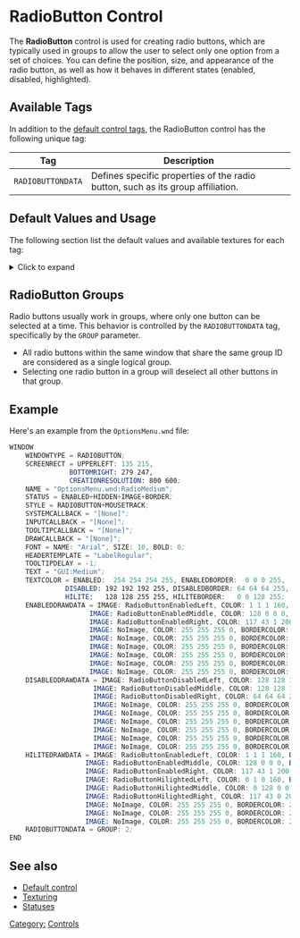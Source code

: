 # RadioButton Control

The **RadioButton** control is used for creating radio buttons, which are typically used in groups to allow the user to
select only one option from a set of choices. You can define the position, size, and appearance of the radio button, as
well as how it behaves in different states (enabled, disabled, highlighted).

## Available Tags

In addition to the [default control tags](/user.md), the RadioButton control has the following unique tag:

| Tag               | Description                                                                     |
|-------------------|---------------------------------------------------------------------------------|
| `RADIOBUTTONDATA` | Defines specific properties of the radio button, such as its group affiliation. |

## Default Values and Usage

The following section list the default values and available textures for each tag:
<details>
  <summary>Click to expand</summary>

### RADIOBUTTONDATA

- **GROUP**: An integer that defines the radio button group. Radio buttons with the same group ID act together - only
  one can be selected at a time within the group.

### ENABLEDDRAWDATA

- `RadioButtonEnabledLeft`
- `RadioButtonEnabledMiddle`
- `RadioButtonEnabledRight`

### DISABLEDDRAWDATA

- `RadioButtonDisabledLeft`
- `RadioButtonDisabledMiddle`
- `RadioButtonDisabledRight`

### HILITEDRAWDATA

- `RadioButtonEnabledLeft`
- `RadioButtonEnabledMiddle`
- `RadioButtonEnabledRight`
- `RadioButtonHilightedLeft`
- `RadioButtonHilightedMiddle`
- `RadioButtonHilightedRight`

</details>

## RadioButton Groups

Radio buttons usually work in groups, where only one button can be selected at a time. This behavior is controlled by
the `RADIOBUTTONDATA` tag, specifically by the `GROUP` parameter.

- All radio buttons within the same window that share the same group ID are considered as a single logical group.
- Selecting one radio button in a group will deselect all other buttons in that group.

## Example

Here's an example from the `OptionsMenu.wnd` file:

```nasm
WINDOW
    WINDOWTYPE = RADIOBUTTON;
    SCREENRECT = UPPERLEFT: 135 215,
               BOTTOMRIGHT: 279 247,
               CREATIONRESOLUTION: 800 600;
    NAME = "OptionsMenu.wnd:RadioMedium";
    STATUS = ENABLED+HIDDEN+IMAGE+BORDER;
    STYLE = RADIOBUTTON+MOUSETRACK;
    SYSTEMCALLBACK = "[None]";
    INPUTCALLBACK = "[None]";
    TOOLTIPCALLBACK = "[None]";
    DRAWCALLBACK = "[None]";
    FONT = NAME: "Arial", SIZE: 10, BOLD: 0;
    HEADERTEMPLATE = "LabelRegular";
    TOOLTIPDELAY = -1;
    TEXT = "GUI:Medium";
    TEXTCOLOR = ENABLED:  254 254 254 255, ENABLEDBORDER:  0 0 0 255,
              DISABLED: 192 192 192 255, DISABLEDBORDER: 64 64 64 255,
              HILITE:   128 128 255 255, HILITEBORDER:   0 0 128 255;
    ENABLEDDRAWDATA = IMAGE: RadioButtonEnabledLeft, COLOR: 1 1 1 160, BORDERCOLOR: 47 55 168 255,
                    IMAGE: RadioButtonEnabledMiddle, COLOR: 128 0 0 0, BORDERCOLOR: 0 0 0 0,
                    IMAGE: RadioButtonEnabledRight, COLOR: 117 43 1 200, BORDERCOLOR: 128 128 255 255,
                    IMAGE: NoImage, COLOR: 255 255 255 0, BORDERCOLOR: 255 255 255 0,
                    IMAGE: NoImage, COLOR: 255 255 255 0, BORDERCOLOR: 255 255 255 0,
                    IMAGE: NoImage, COLOR: 255 255 255 0, BORDERCOLOR: 255 255 255 0,
                    IMAGE: NoImage, COLOR: 255 255 255 0, BORDERCOLOR: 255 255 255 0,
                    IMAGE: NoImage, COLOR: 255 255 255 0, BORDERCOLOR: 255 255 255 0,
                    IMAGE: NoImage, COLOR: 255 255 255 0, BORDERCOLOR: 255 255 255 0;
    DISABLEDDRAWDATA = IMAGE: RadioButtonDisabledLeft, COLOR: 128 128 128 255, BORDERCOLOR: 192 192 192 255,
                     IMAGE: RadioButtonDisabledMiddle, COLOR: 128 128 128 255, BORDERCOLOR: 192 192 192 255,
                     IMAGE: RadioButtonDisabledRight, COLOR: 64 64 64 255, BORDERCOLOR: 254 254 254 255,
                     IMAGE: NoImage, COLOR: 255 255 255 0, BORDERCOLOR: 255 255 255 0,
                     IMAGE: NoImage, COLOR: 255 255 255 0, BORDERCOLOR: 255 255 255 0,
                     IMAGE: NoImage, COLOR: 255 255 255 0, BORDERCOLOR: 255 255 255 0,
                     IMAGE: NoImage, COLOR: 255 255 255 0, BORDERCOLOR: 255 255 255 0,
                     IMAGE: NoImage, COLOR: 255 255 255 0, BORDERCOLOR: 255 255 255 0,
                     IMAGE: NoImage, COLOR: 255 255 255 0, BORDERCOLOR: 255 255 255 0;
    HILITEDRAWDATA = IMAGE: RadioButtonEnabledLeft, COLOR: 1 1 1 160, BORDERCOLOR: 47 55 168 255,
                   IMAGE: RadioButtonEnabledMiddle, COLOR: 128 0 0 0, BORDERCOLOR: 0 0 0 0,
                   IMAGE: RadioButtonEnabledRight, COLOR: 117 43 1 200, BORDERCOLOR: 128 128 255 255,
                   IMAGE: RadioButtonHilightedLeft, COLOR: 0 1 0 160, BORDERCOLOR: 47 55 168 255,
                   IMAGE: RadioButtonHilightedMiddle, COLOR: 0 128 0 0, BORDERCOLOR: 128 255 128 255,
                   IMAGE: RadioButtonHilightedRight, COLOR: 117 43 0 200, BORDERCOLOR: 254 254 254 0,
                   IMAGE: NoImage, COLOR: 255 255 255 0, BORDERCOLOR: 255 255 255 0,
                   IMAGE: NoImage, COLOR: 255 255 255 0, BORDERCOLOR: 255 255 255 0,
                   IMAGE: NoImage, COLOR: 255 255 255 0, BORDERCOLOR: 255 255 255 0;
    RADIOBUTTONDATA = GROUP: 2;
END
```

## See also

- [Default control](user.md)
- [Texturing](../texturing.md)
- [Statuses](../statuses.md)

[Category:](../Categories.md) [Controls](../Controls.md)
